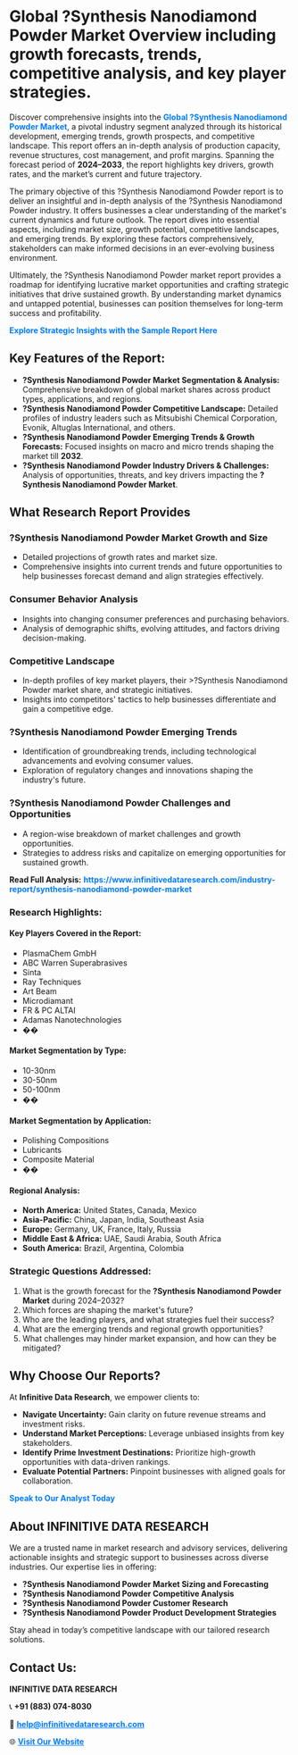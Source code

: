 <h1>Global ?Synthesis Nanodiamond Powder Market Overview including growth forecasts, trends, competitive analysis, and key player strategies.</h1>
<p>
Discover comprehensive insights into the 
<a href="https://www.infinitivedataresearch.com/industry-report/synthesis-nanodiamond-powder-market" rel="dofollow" style="color: #007BFF; text-decoration: none;"><strong>Global ?Synthesis Nanodiamond Powder Market</strong></a>, a pivotal industry segment analyzed through its historical development, emerging trends, growth prospects, and competitive landscape. This report offers an in-depth analysis of production capacity, revenue structures, cost management, and profit margins. Spanning the forecast period of <strong>2024–2033</strong>, the report highlights key drivers, growth rates, and the market’s current and future trajectory.
</p>
<p>
The primary objective of this ?Synthesis Nanodiamond Powder report is to deliver an insightful and in-depth analysis of the ?Synthesis Nanodiamond Powder industry. It offers businesses a clear understanding of the market's current dynamics and future outlook. The report dives into essential aspects, including market size, growth potential, competitive landscapes, and emerging trends. By exploring these factors comprehensively, stakeholders can make informed decisions in an ever-evolving business environment.
</p>
<p>
Ultimately, the ?Synthesis Nanodiamond Powder market report provides a roadmap for identifying lucrative market opportunities and crafting strategic initiatives that drive sustained growth. By understanding market dynamics and untapped potential, businesses can position themselves for long-term success and profitability.
</p>
<p>
<a href="https://www.infinitivedataresearch.com/request-sample/reportId=108456" style="color: #007BFF; text-decoration: none;"><strong>Explore Strategic Insights with the Sample Report Here</strong></a>
</p>

<h2>Key Features of the Report:</h2>
<ul>
<li><strong>?Synthesis Nanodiamond Powder Market Segmentation & Analysis:</strong> Comprehensive breakdown of global market shares across product types, applications, and regions.</li>
<li><strong>?Synthesis Nanodiamond Powder Competitive Landscape:</strong> Detailed profiles of industry leaders such as Mitsubishi Chemical Corporation, Evonik, Altuglas International, and others.</li>
<li><strong>?Synthesis Nanodiamond Powder Emerging Trends & Growth Forecasts:</strong> Focused insights on macro and micro trends shaping the market till <strong>2032</strong>.</li>
<li><strong>?Synthesis Nanodiamond Powder Industry Drivers & Challenges:</strong> Analysis of opportunities, threats, and key drivers impacting the <strong>?Synthesis Nanodiamond Powder Market</strong>.</li>
</ul>

<h2>What Research Report Provides</h2>
<h3>?Synthesis Nanodiamond Powder Market Growth and Size</h3>
<ul>
<li>Detailed projections of growth rates and market size.</li>
<li>Comprehensive insights into current trends and future opportunities to help businesses forecast demand and align strategies effectively.</li>
</ul>

<h3>Consumer Behavior Analysis</h3>
<ul>
<li>Insights into changing consumer preferences and purchasing behaviors.</li>
<li>Analysis of demographic shifts, evolving attitudes, and factors driving decision-making.</li>
</ul>

<h3>Competitive Landscape</h3>
<ul>
<li>In-depth profiles of key market players, their >?Synthesis Nanodiamond Powder market share, and strategic initiatives.</li>
<li>Insights into competitors' tactics to help businesses differentiate and gain a competitive edge.</li>
</ul>

<h3>?Synthesis Nanodiamond Powder Emerging Trends</h3>
<ul>
<li>Identification of groundbreaking trends, including technological advancements and evolving consumer values.</li>
<li>Exploration of regulatory changes and innovations shaping the industry's future.</li>
</ul>

<h3>?Synthesis Nanodiamond Powder Challenges and Opportunities</h3>
<ul>
<li>A region-wise breakdown of market challenges and growth opportunities.</li>
<li>Strategies to address risks and capitalize on emerging opportunities for sustained growth.</li>
</ul>
<p><strong>Read Full Analysis:</strong> <a href="https://www.infinitivedataresearch.com/industry-report/synthesis-nanodiamond-powder-market" rel="dofollow" style="color: #007BFF; text-decoration: none;"><strong>https://www.infinitivedataresearch.com/industry-report/synthesis-nanodiamond-powder-market</strong></a></p>
<h3>Research Highlights:</h3>
<h4>Key Players Covered in the Report:</h4>
<ul><li>PlasmaChem GmbH</li><li>ABC Warren Superabrasives</li><li>Sinta</li><li>Ray Techniques</li><li>Art Beam</li><li>Microdiamant</li><li>FR &amp; PC ALTAI</li><li>Adamas Nanotechnologies</li><li>��</li></ul>
<h4>Market Segmentation by Type:</h4>
<ul><li>10-30nm</li><li>30-50nm</li><li>50-100nm</li><li>��</li></ul>
<h4>Market Segmentation by Application:</h4>
<ul><li>Polishing Compositions</li><li>Lubricants</li><li>Composite Material</li><li>��</li></ul>

<h4>Regional Analysis:</h4>
<ul>
<li><strong>North America:</strong> United States, Canada, Mexico</li>
<li><strong>Asia-Pacific:</strong> China, Japan, India, Southeast Asia</li>
<li><strong>Europe:</strong> Germany, UK, France, Italy, Russia</li>
<li><strong>Middle East & Africa:</strong> UAE, Saudi Arabia, South Africa</li>
<li><strong>South America:</strong> Brazil, Argentina, Colombia</li>
</ul>

<h3>Strategic Questions Addressed:</h3>
<ol>
<li>What is the growth forecast for the <strong>?Synthesis Nanodiamond Powder Market</strong> during 2024–2032?</li>
<li>Which forces are shaping the market's future?</li>
<li>Who are the leading players, and what strategies fuel their success?</li>
<li>What are the emerging trends and regional growth opportunities?</li>
<li>What challenges may hinder market expansion, and how can they be mitigated?</li>
</ol>

<h2>Why Choose Our Reports?</h2>
<p>At <strong>Infinitive Data Research</strong>, we empower clients to:</p>
<ul>
<li><strong>Navigate Uncertainty:</strong> Gain clarity on future revenue streams and investment risks.</li>
<li><strong>Understand Market Perceptions:</strong> Leverage unbiased insights from key stakeholders.</li>
<li><strong>Identify Prime Investment Destinations:</strong> Prioritize high-growth opportunities with data-driven rankings.</li>
<li><strong>Evaluate Potential Partners:</strong> Pinpoint businesses with aligned goals for collaboration.</li>
</ul>
<p><a href="https://www.infinitivedataresearch.com/industry-report/synthesis-nanodiamond-powder-market" rel="dofollow" style="color: #007BFF; text-decoration: none;"><strong>Speak to Our Analyst Today</strong></a></p>

<h2>About INFINITIVE DATA RESEARCH</h2>
<p>We are a trusted name in market research and advisory services, delivering actionable insights and strategic support to businesses across diverse industries. Our expertise lies in offering:</p>
<ul>
<li><strong>?Synthesis Nanodiamond Powder Market Sizing and Forecasting</strong></li>
<li><strong>?Synthesis Nanodiamond Powder Competitive Analysis</strong></li>
<li><strong>?Synthesis Nanodiamond Powder Customer Research</strong></li>
<li><strong>?Synthesis Nanodiamond Powder Product Development Strategies</strong></li>
</ul>
<p>Stay ahead in today’s competitive landscape with our tailored research solutions.</p>

<h2>Contact Us:</h2>
<p><strong>INFINITIVE DATA RESEARCH</strong></p>
<p>📞 <strong>+91 (883) 074-8030</strong></p>
<p>📧 <strong><a href="mailto:help@infinitivedataresearch.com" style="color: #007BFF;">help@infinitivedataresearch.com</a></strong></p>
<p>🌐 <strong><a href="https://www.infinitivedataresearch.com" rel="dofollow" style="color: #007BFF;">Visit Our Website</a></strong></p>